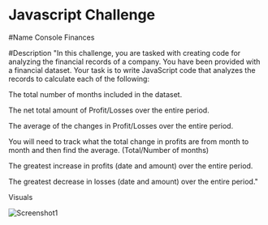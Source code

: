 # Javascript Challenge

#Name
Console Finances 

#Description
"In this challenge, you are tasked with creating code for analyzing the financial records of a company. You have been provided with a financial dataset. Your task is to write JavaScript code that analyzes the records to calculate each of the following:

The total number of months included in the dataset.

The net total amount of Profit/Losses over the entire period.

The average of the changes in Profit/Losses over the entire period.

You will need to track what the total change in profits are from month to month and then find the average.
(Total/Number of months)

The greatest increase in profits (date and amount) over the entire period.

The greatest decrease in losses (date and amount) over the entire period."

Visuals

![Screenshot1](https://user-images.githubusercontent.com/117310251/210619085-ef26dd99-c3b4-4cb6-947e-272e3a0184e3.png)